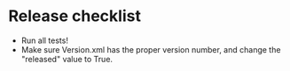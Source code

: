 # Release checklist

- Run all tests!
- Make sure Version.xml has the proper version number, and change the "released" value to True.
